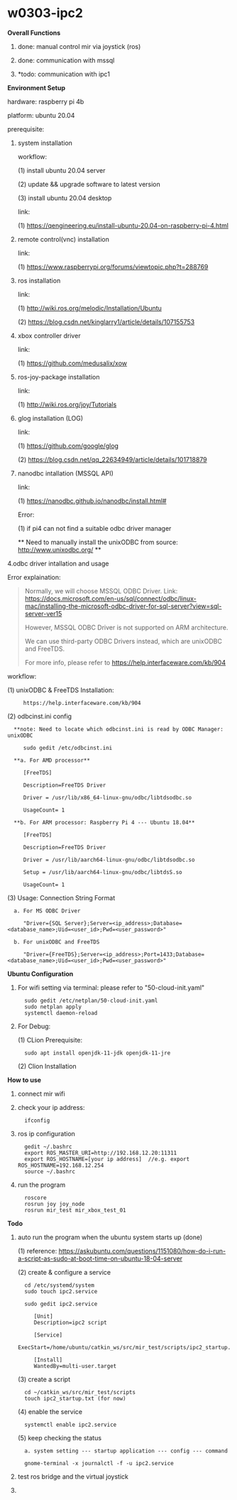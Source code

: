 # w0303-ipc2

**Overall Functions**

1. done: manual control mir via joystick (ros)

2. done: communication with mssql

3. *todo: communication with ipc1


**Environment Setup**

hardware: raspberry pi 4b

platform: ubuntu 20.04

prerequisite:

1. system installation

   workflow:

   (1) install ubuntu 20.04 server 

   (2) update && upgrade software to latest version

   (3) install ubuntu 20.04 desktop
   
   link: 
   
   (1) https://qengineering.eu/install-ubuntu-20.04-on-raspberry-pi-4.html
    
2. remote control(vnc) installation

   link: 
   
   (1) https://www.raspberrypi.org/forums/viewtopic.php?t=288769

3. ros installation
   
   link: 
   
   (1) http://wiki.ros.org/melodic/Installation/Ubuntu
   
   (2) https://blog.csdn.net/kinglarry1/article/details/107155753
   
4. xbox controller driver

   link: 
   
   (1) https://github.com/medusalix/xow
   
5. ros-joy-package installation

   link: 
   
   (1) http://wiki.ros.org/joy/Tutorials
   
6. glog installation (LOG)
   
   link:
   
   (1) https://github.com/google/glog

   (2) https://blog.csdn.net/qq_22634949/article/details/101718879

3. nanodbc intallation (MSSQL API)

   link:

   (1) https://nanodbc.github.io/nanodbc/install.html#
   
   Error:
         
   (1) if pi4 can not find a suitable odbc driver manager
         
   ** Need to manually install the unixODBC from source: http://www.unixodbc.org/ **

4.odbc driver intallation and usage
      
   Error explaination:
   
   >Normally, we will choose MSSQL ODBC Driver. 
   >Link:  https://docs.microsoft.com/en-us/sql/connect/odbc/linux-mac/installing-the-microsoft-odbc-driver-for-sql-server?view=sql-server-ver15
   >
   > However, MSSQL ODBC Driver is not supported on ARM architecture. 
   > 
   > We can use third-party ODBC Drivers instead, which are unixODBC and FreeTDS. 
   > 
   > For more info, please refer to https://help.interfaceware.com/kb/904
  
   workflow:
   
   (1) unixODBC & FreeTDS Installation: 
      
         https://help.interfaceware.com/kb/904

   (2) odbcinst.ini config

      **note: Need to locate which odbcinst.ini is read by ODBC Manager: unixODBC

         sudo gedit /etc/odbcinst.ini

      **a. For AMD processor** 
      
         [FreeTDS]
      
         Description=FreeTDS Driver
      
         Driver = /usr/lib/x86_64-linux-gnu/odbc/libtdsodbc.so
      
         UsageCount= 1

      **b. For ARM processor: Raspberry Pi 4 --- Ubuntu 18.04** 
      
         [FreeTDS]
      
         Description=FreeTDS Driver
      
         Driver = /usr/lib/aarch64-linux-gnu/odbc/libtdsodbc.so
      
         Setup = /usr/lib/aarch64-linux-gnu/odbc/libtdsS.so
      
         UsageCount= 1    

   (3) Usage: Connection String Format

      a. For MS ODBC Driver
      
         "Driver={SQL Server};Server=<ip_address>;Database=<database_name>;Uid=<user_id>;Pwd=<user_password>"
      
      b. For unixODBC and FreeTDS
   
         "Driver={FreeTDS};Server=<ip_address>;Port=1433;Database=<database_name>;Uid=<user_id>;Pwd=<user_password>"

**Ubuntu Configuration**

1. For wifi setting via terminal: please refer to "50-cloud-init.yaml" 

         sudo gedit /etc/netplan/50-cloud-init.yaml
         sudo netplan apply
         systemctl daemon-reload
      
2. For Debug:

   (1) CLion Prerequisite: 
   
         sudo apt install openjdk-11-jdk openjdk-11-jre
      
   (2) Clion Installation

**How to use**

1. connect mir wifi
2. check your ip address: 
            
         ifconfig
   
3. ros ip configuration
   
         gedit ~/.bashrc
         export ROS_MASTER_URI=http://192.168.12.20:11311
         export ROS_HOSTNAME=[your ip address]  //e.g. export ROS_HOSTNAME=192.168.12.254
         source ~/.bashrc
         
4. run the program 

         roscore
         rosrun joy joy_node
         rosrun mir_test mir_xbox_test_01
         
**Todo**

1. auto run the program when the ubuntu system starts up (done)
   
   (1) reference: https://askubuntu.com/questions/1151080/how-do-i-run-a-script-as-sudo-at-boot-time-on-ubuntu-18-04-server
   
   (2) create & configure a service
            
         cd /etc/systemd/system
         sudo touch ipc2.service
            
         sudo gedit ipc2.service
              
            [Unit]
            Description=ipc2 script

            [Service]
            ExecStart=/home/ubuntu/catkin_ws/src/mir_test/scripts/ipc2_startup.sh

            [Install]
            WantedBy=multi-user.target
            
   (3) create a script
   
         cd ~/catkin_ws/src/mir_test/scripts
         touch ipc2_startup.txt (for now)
         
   (4) enable the service
   
         systemctl enable ipc2.service
         
   (5) keep checking the status
   
         a. system setting --- startup application --- config --- command
         
         gnome-terminal -x journalctl -f -u ipc2.service
         
3. test ros bridge and the virtual joystick
4. 

